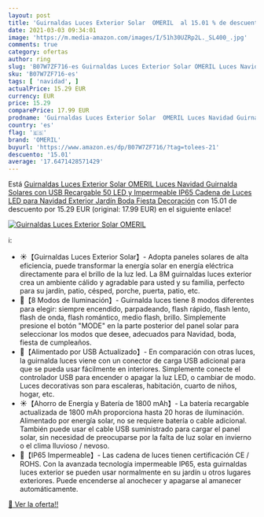 ```yaml
---
layout: post
title: 'Guirnaldas Luces Exterior Solar  OMERIL  al 15.01 % de descuento'
date: 2021-03-03 09:34:01
image: 'https://m.media-amazon.com/images/I/51h30UZRp2L._SL400_.jpg'
comments: true
category: ofertas
author: ring
slug: 'B07W7ZF716-es Guirnaldas Luces Exterior Solar OMERIL Luces Navidad...'
sku: 'B07W7ZF716-es'
tags: [ 'navidad', ]
actualPrice: 15.29 EUR
currency: EUR
price: 15.29
comparePrice: 17.99 EUR
prodname: 'Guirnaldas Luces Exterior Solar  OMERIL Luces Navidad Guirnalda Solares con USB Recargable  50 LED y Impermeable IP65  Cadena de Luces LED para Navidad  Exterior  Jardín  Boda  Fiesta  Decoración'
country: 'es'
flag: '🇪🇸'
brand: 'OMERIL'
buyurl: 'https://www.amazon.es/dp/B07W7ZF716/?tag=tolees-21'
descuento: '15.01'
average: '17.6471428571429'
---
```


Está [Guirnaldas Luces Exterior Solar  OMERIL Luces Navidad Guirnalda Solares con USB Recargable  50 LED y Impermeable IP65  Cadena de Luces LED para Navidad  Exterior  Jardín  Boda  Fiesta  Decoración](https://www.amazon.es/dp/B07W7ZF716/?tag=tolees-21) con 15.01 de descuento por 15.29 EUR (original: 17.99 EUR) en el siguiente enlace!

[![Guirnaldas Luces Exterior Solar  OMERIL ](https://m.media-amazon.com/images/I/51h30UZRp2L._SL400_.jpg)](https://www.amazon.es/dp/B07W7ZF716/?tag=tolees-21)

ℹ️:

- ☀️【Guirnaldas Luces Exterior Solar】- Adopta paneles solares de alta eficiencia, puede transformar la energía solar en energía eléctrica directamente para el brillo de la luz led. La 8M guirnaldas luces exterior crea un ambiente cálido y agradable para usted y su familia, perfecto para su jardín, patio, césped, porche, puerta, patio, etc.
- 🎄【8 Modos de Iluminación】- Guirnalda luces tiene 8 modos diferentes para elegir: siempre encendido, parpadeando, flash rápido, flash lento, flash de onda, flash romántico, medio flash, brillo. Simplemente presione el botón "MODE" en la parte posterior del panel solar para seleccionar los modos que desee, adecuados para Navidad, boda, fiesta de cumpleaños.
- 🎄【Alimentado por USB Actualizado】- En comparación con otras luces, la guirnalda luces viene con un conector de carga USB adicional para que se pueda usar fácilmente en interiores. Simplemente conecte el controlador USB para encender o apagar la luz LED, o cambiar de modo. Luces decorativas son para escaleras, habitación, cuarto de niños, hogar, etc.
- ☀️【Ahorro de Energía y Batería de 1800 mAh】- La batería recargable actualizada de 1800 mAh proporciona hasta 20 horas de iluminación. Alimentado por energía solar, no se requiere batería o cable adicional. También puede usar el cable USB suministrado para cargar el panel solar, sin necesidad de preocuparse por la falta de luz solar en invierno o el clima lluvioso / nevoso.
- 🎄【IP65 Impermeable】- Las cadena de luces tienen certificación CE / ROHS. Con la avanzada tecnología impermeable IP65, esta guirnaldas luces exterior se pueden usar normalmente en su jardín u otros lugares exteriores. Puede encenderse al anochecer y apagarse al amanecer automáticamente.

[🛒 Ver la oferta!!](https://www.amazon.es/dp/B07W7ZF716/?tag=tolees-21)
